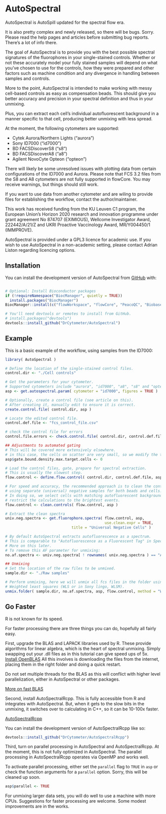 
<!-- README.md is generated from README.Rmd. Please edit that file -->

# AutoSpectral

<!-- badges: start -->

<!-- badges: end -->

AutoSpectral is AutoSpill updated for the spectral flow era.

It is also pretty complex and newly released, so there will be bugs.
Sorry. Please read the help pages and articles before submitting bug
reports. There’s a lot of info there.

The goal of AutoSpectral is to provide you with the best possible
spectral signatures of the fluorophores in your single-stained controls.
Whether or not these accurately model your fully stained samples will
depend on what you’ve chosen to use for the controls, how they were
prepared and other factors such as machine condition and any divergence
in handling between samples and controls.

More to the point, AutoSpectral is intended to make working with messy
cell-based controls as easy as compensation beads. This should give you
better accuracy and precision in your spectral definition and thus in
your unmixing.

Plus, you can extract each cell’s individual autofluorescent background
in a manner specific to that cell, producing better unmixing with less
spread.

At the moment, the following cytometers are supported:

- Cytek Aurora/Northern Lights (“aurora”)
- Sony ID7000 (“id7000”)
- BD FACSDiscoverS8 (“s8”)
- BD FACSDiscoverA8 (“a8”)
- Agilent NovoCyte Opteon (“opteon”)

There will likely be some unresolved issues with plotting data from
certain configurations of the ID7000 and Aurora. Please note that FCS
3.2 files from the S8 and A8 cytometers are not fully supported in
flowCore. You may receive warnings, but things should still work.

If you want to use data from another cytometer and are wiling to provide
files for establishing the workflow, contact the author/maintainer.

This work has received funding from the KU Leuven C1 program, the
European Union’s Horizon 2020 research and innovation programme under
grant agreement No 874707 (EXIMIOUS), Wellcome Investigator Award,
222442/A/21/Z and UKRI Proactive Vaccinology Award, MR/Y004450/1
(IMMPROVE).

AutoSpectral is provided under a GPL3 licence for academic use. If you
wish to use AutoSpectral in a non-academic setting, please contact
Adrian Liston regarding licencing options.

## Installation

You can install the development version of AutoSpectral from
[GitHub](https://github.com/) with:

``` r

# Optional: Install Bioconductor packages
if (!requireNamespace("BiocManager", quietly = TRUE))
  install.packages("BiocManager")
BiocManager::install(c("flowWorkspace", "flowCore", "PeacoQC", "Biobase"))

# You'll need devtools or remotes to install from GitHub.
# install.packages("devtools")
devtools::install_github("DrCytometer/AutoSpectral")
```

## Example

This is a basic example of the workflow, using samples from the ID7000:

``` r
library( AutoSpectral )

# Define the location of the single-stained control files.
control.dir <- "./Cell controls"

# Get the parameters for your cytometer.
# Supported cytometers include "aurora", "id7000", "a8", "s8" and "opteon".
asp <- get.autospectral.param( cytometer = "id7000", figures = TRUE )

# Optionally, create a control file (see article on this).
# After creating it, manually edit to ensure it is correct.
create.control.file( control.dir, asp )

# Locate the edited control file.
control.def.file <- "fcs_control_file.csv"

# check the control file for errors
control.file.errors <- check.control.file( control.dir, control.def.file, asp )

## Adjustments to automated gating
# This will be covered more extensively elsewhere.
# in this case, the cells on scatter are very small, so we modify the target.
asp$gate.bound.density.max.target.cells <- 0

# Load the control files, gate, prepare for spectral extraction.
# This is usually the slowest step.
flow.control <- define.flow.control( control.dir, control.def.file, asp )

# For speed and accuracy, the recommended approach is to clean the controls
# using separate (universal) negative samples for both beads and cells.
# In doing so, we select cells with matching autofluorescent background and
# restrict the calculations to the brightest events.
flow.control <- clean.controls( flow.control, asp )

# Extract the clean spectra
univ.neg.spectra <- get.fluorophore.spectra( flow.control, asp,  
                                             use.clean.expr = TRUE,
                              title = "Universal Negative Cells" )

# By default AutoSpectral extracts autofluorescence as a spectrum.
# This is comparable to "Autofluorescence as a Fluorescent Tag" in SpectroFlo
# More on this later.
# To remove this AF parameter for unmixing:
no.af.spectra <- univ.neg.spectra[ ! rownames( univ.neg.spectra ) == "AF", ]

## Unmixing
# Set the location of the raw files to be unmixed.
sample.dir <- "./Raw samples"

# Perform unmixing, here we will unmix all fcs files in the folder using 
# Weighted least squares (WLS or in Sony lingo, WLSM).
unmix.folder( sample.dir, no.af.spectra, asp, flow.control, method = "WLS" )
```

## Go Faster

R is not known for its speed.

For faster processing there are three things you can do, hopefully all
fairly easy.

First, upgrade the BLAS and LAPACK libraries used by R. These provide
algorithms for linear algebra, which is the heart of spectral unmixing.
Simply swapping out your .dll files as in this tutorial can give speed
ups of 5x. [Install
OpenBLAS](https://github.com/david-cortes/R-openblas-in-windows) All
this involves is downloading the files from the internet, placing them
in the right folder and doing a quick restart.

Do not set multiple threads for the BLAS as this will conflict with
higher level parallelization, either in AutoSpectral or other packages.

[More on fast BLAS](https://csantill.github.io/RPerformanceWBLAS/)

Second, install AutoSpectralRcpp. This is fully accessible from R and
integrates with AutoSpectral. But, when it gets to the slow bits in the
unmixing, it switches over to calculating in C++, so it can be 10-100x
faster.

[AutoSpectralRcpp](https://github.com/DrCytometer/AutoSpectralRcpp)

You can install the development version of AutoSpectralRcpp like so:

``` r
devtools::install_github("DrCytometer/AutoSpectralRcpp")
```

Third, turn on parallel processing in AutoSpectral and AutoSpectralRcpp.
At the moment, this is not fully optimized in AutoSpectral. The parallel
processing in AutoSpectralRcpp operates via OpenMP and works well.

To activate parallel processing, either set the `parallel` flag to
`TRUE` in `asp` or check the function arguments for a `parallel` option.
Sorry, this will be cleaned up soon.

``` r
asp$parallel <- TRUE
```

For unmixing larger data sets, you will do well to use a machine with
more CPUs. Suggestions for faster processing are welcome. Some modest
improvements are in the works.
